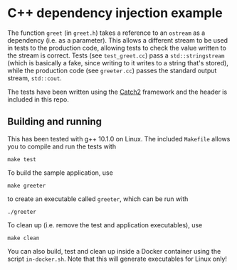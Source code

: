 # C++ dependency injection example

The function `greet` (in `greet.h`) takes a reference to an `ostream` as a dependency (i.e. as a
parameter). This allows a different stream to be used in tests to the production code, allowing tests
to check the value written to the stream is correct. Tests (see `test_greet.cc`) pass a
`std::stringstream` (which is basically a fake, since writing to it writes to a string that's stored),
while the production code (see `greeter.cc`) passes the standard output stream, `std::cout`.

The tests have been written using the [Catch2](https://github.com/catchorg/Catch2) framework and the
header is included in this repo.

## Building and running

This has been tested with g++ 10.1.0 on Linux. The included `Makefile` allows
you to compile and run the tests with

```shell
make test
```

To build the sample application, use

```shell
make greeter
```

to create an executable called `greeter`, which can be run with

```shell
./greeter
```

To clean up (i.e. remove the test and application executables), use

```shell
make clean
```

You can also build, test and clean up inside a Docker container using the script `in-docker.sh`.
Note that this will generate executables for Linux only!
